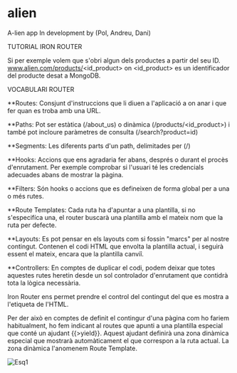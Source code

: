 # alien
A-lien app
In development by (Pol, Andreu, Dani)

TUTORIAL IRON ROUTER

Si per exemple volem que s'obri algun dels productes a partir del seu ID.
    www.alien.com/products/<id_product>
on <id_product> es un identificador del producte desat a MongoDB.

VOCABULARI ROUTER

  **Routes: Consjunt d'instruccions que li diuen a l'aplicació a on anar i que fer quan es troba amb una URL.
  
  **Paths: Pot ser estàtica (/about_us) o dinàmica (/products/<id_product>) i també pot incloure paràmetres de consulta
  (/search?product=id)
  
  **Segments: Les diferents parts d'un path, delimitades per (/)
  
  **Hooks: Accions que ens agradaria fer abans, després o durant el procès d'enrutament. Per exemple comprobar si l'usuari té 
  les credencials adecuades abans de mostrar la pàgina.
  
  **Filters: Són hooks o accions que es defineixen de forma global per a una o més rutes.
  
  **Route Templates: Cada ruta ha d'apuntar a una plantilla, si no s'especifíca una, el router buscarà una plantilla amb el 
  mateix nom que la ruta per defecte.
  
  **Layouts: Es pot pensar en els layouts com si fossin "marcs" per al nostre contingut. Contenen el codi HTML que envolta la
  plantilla actual, i seguirà essent el mateix, encara que la plantilla canviî.
  
  **Controllers: En comptes de duplicar el codi, podem deixar que totes aquestes rutes heretin desde un sol controlador
  d'enrutament que contidrà tota la lògica necessària.
  
Iron Router ens permet prendre el control del contingut del que es mostra a l'etiqueta <body> de l'HTML.

Per der això en comptes de definit el contingur d'una pàgina com ho fariem habitualment, ho fem indicant al routes que apunti
a una plantilla especial que conté un ajudant {{>yield}}.
Aquest ajudant definirà una zona dinàmica especial que mostrarà automàticament el que correspon a la ruta actual. La zona 
dinàmica l'anomenem Route Template.

![Esq1](http://i.imgur.com/tS9ROyB.jpg)


